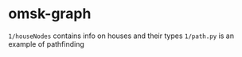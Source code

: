 # omsk-graph

`1/houseNodes` contains info on houses and their types
`1/path.py` is an example of pathfinding
